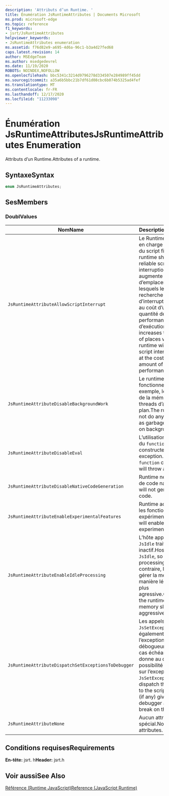 ```yaml
---
description: 'Attributs d’un Runtime. '
title: Énumération JsRuntimeAttributes | Documents Microsoft
ms.prod: microsoft-edge
ms.topic: reference
f1_keywords:
- jsrt/JsRuntimeAttributes
helpviewer_keywords:
- JsRuntimeAttributes enumeration
ms.assetid: f76d82e9-a695-4d6a-96c1-b3a4d27fed68
caps.latest.revision: 14
author: MSEdgeTeam
ms.author: msedgedevrel
ms.date: 11/19/2020
ROBOTS: NOINDEX,NOFOLLOW
ms.openlocfilehash: bbc5341c3214d9796278d334507e284989ff45dd
ms.sourcegitcommit: a35a6b5bbc21b7df61d08cbc6b074b5325ad4fef
ms.translationtype: MT
ms.contentlocale: fr-FR
ms.lasthandoff: 12/17/2020
ms.locfileid: "11233098"
---
```

# <span data-ttu-id="50631-103">Énumération JsRuntimeAttributes</span><span class="sxs-lookup"><span data-stu-id="50631-103">JsRuntimeAttributes Enumeration</span></span>

<span data-ttu-id="50631-104">Attributs d’un Runtime.</span><span class="sxs-lookup"><span data-stu-id="50631-104">Attributes of a runtime.</span></span>  
  
## <span data-ttu-id="50631-105">Syntaxe</span><span class="sxs-lookup"><span data-stu-id="50631-105">Syntax</span></span>  
  
```cpp  
enum JsRuntimeAttributes;  
```  
  
## <span data-ttu-id="50631-106">Ses</span><span class="sxs-lookup"><span data-stu-id="50631-106">Members</span></span>  
  
### <span data-ttu-id="50631-107">Doubl</span><span class="sxs-lookup"><span data-stu-id="50631-107">Values</span></span>  
  
|<span data-ttu-id="50631-108">Nom</span><span class="sxs-lookup"><span data-stu-id="50631-108">Name</span></span>|<span data-ttu-id="50631-109">Description</span><span class="sxs-lookup"><span data-stu-id="50631-109">Description</span></span>|  
|----------|-----------------|  
|`JsRuntimeAttributeAllowScriptInterrupt`|<span data-ttu-id="50631-110">Le Runtime doit prendre en charge l’interruption du script fiable.</span><span class="sxs-lookup"><span data-stu-id="50631-110">The runtime should support reliable script interruption.</span></span> <span data-ttu-id="50631-111">Cela augmente le nombre d’emplacements dans lesquels le runtime recherche une requête d’interruption de script au coût d’une petite quantité de performances d’exécution.</span><span class="sxs-lookup"><span data-stu-id="50631-111">This increases the number of places where the runtime will check for a script interrupt request at the cost of a small amount of runtime performance.</span></span>|  
|`JsRuntimeAttributeDisableBackgroundWork`|<span data-ttu-id="50631-112">Le runtime ne fonctionnera pas (par exemple, le nettoyage de la mémoire) sur les threads d’arrière-plan.</span><span class="sxs-lookup"><span data-stu-id="50631-112">The runtime will not do any work (such as garbage collection) on background threads.</span></span>|  
|`JsRuntimeAttributeDisableEval`|<span data-ttu-id="50631-113">L’utilisation `eval` de ou du `function` constructeur lèvera une exception.</span><span class="sxs-lookup"><span data-stu-id="50631-113">Using `eval` or `function` constructor will throw an exception.</span></span>|  
|`JsRuntimeAttributeDisableNativeCodeGeneration`|<span data-ttu-id="50631-114">Runtime ne génère pas de code natif.</span><span class="sxs-lookup"><span data-stu-id="50631-114">Runtime will not generate native code.</span></span>|  
|`JsRuntimeAttributeEnableExperimentalFeatures`|<span data-ttu-id="50631-115">Runtime active toutes les fonctionnalités expérimentales.</span><span class="sxs-lookup"><span data-stu-id="50631-115">Runtime will enable all experimental features.</span></span>|  
|`JsRuntimeAttributeEnableIdleProcessing`|<span data-ttu-id="50631-116">L’hôte appelle alors le `JsIdle` traitement inactif.</span><span class="sxs-lookup"><span data-stu-id="50631-116">Host will call `JsIdle`, so enable idle processing.</span></span> <span data-ttu-id="50631-117">Dans le cas contraire, le runtime va gérer la mémoire de manière légèrement plus agressive.</span><span class="sxs-lookup"><span data-stu-id="50631-117">Otherwise, the runtime will manage memory slightly more aggressively.</span></span>|  
|`JsRuntimeAttributeDispatchSetExceptionsToDebugger`|<span data-ttu-id="50631-118">Les appels `JsSetException` sont également distribués à l’exception sur le débogueur de script (le cas échéant), ce qui donne au débogueur la possibilité de s’arrêter sur l’exception.</span><span class="sxs-lookup"><span data-stu-id="50631-118">Calling `JsSetException` will also dispatch the exception to the script debugger (if any) giving the debugger a chance to break on the exception.</span></span>|  
|`JsRuntimeAttributeNone`|<span data-ttu-id="50631-119">Aucun attribut spécial.</span><span class="sxs-lookup"><span data-stu-id="50631-119">No special attributes.</span></span>|  
  
## <span data-ttu-id="50631-120">Conditions requises</span><span class="sxs-lookup"><span data-stu-id="50631-120">Requirements</span></span>  
 <span data-ttu-id="50631-121">**En-tête:** jsrt. h</span><span class="sxs-lookup"><span data-stu-id="50631-121">**Header:** jsrt.h</span></span>  
  
## <span data-ttu-id="50631-122">Voir aussi</span><span class="sxs-lookup"><span data-stu-id="50631-122">See Also</span></span>  
 [<span data-ttu-id="50631-123">Référence (Runtime JavaScript)</span><span class="sxs-lookup"><span data-stu-id="50631-123">Reference (JavaScript Runtime)</span></span>](../chakra-hosting/reference-javascript-runtime.md)
